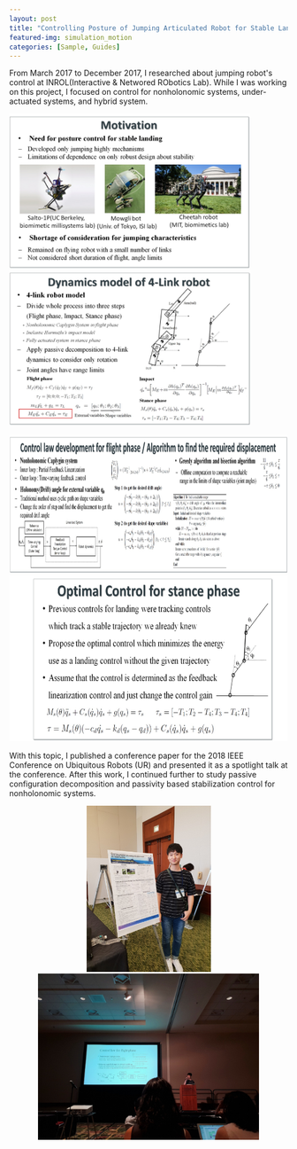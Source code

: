 ```yaml
---
layout: post
title: "Controlling Posture of Jumping Articulated Robot for Stable Landing"
featured-img: simulation_motion
categories: [Sample, Guides]
---
```


From March 2017 to December 2017, I researched about jumping robot's control at INROL(Interactive & Networed RObotics Lab). While I was working on this project, I focused on control for nonholonomic systems, under-actuated systems, and hybrid system. 
<!--
<p align="center">
  <img src="/assets/jumping/poster1.jpg" width="500" height="500">
</p>
<p align="center">
  <img src="/assets/jumping/poster2.jpg" height="300">
</p>
-->

<img src="/assets/jumping/poster1.jpg"  alt="poster1" height="280"> <img src="/assets/jumping/poster2.jpg" height="280">

<img src="/assets/jumping/poster3.jpg"  alt="poster3" height="250"> <img src="/assets/jumping/poster4.jpg" height="300">
<!--
![poster3](/assets/jumping/poster3.jpg =100x20)  ![poster4](/assets/jumping/poster4.jpg){: width="50" height="50"}
-->
With this topic, I published a conference paper for the 2018 IEEE Conference on Ubiquitous Robots (UR) and presented it as a spotlight talk at the conference. After this work, I continued further to study passive configuration decomposition and passivity based stabilization control for nonholonomic systems. 

<p align="center">
<img src="/assets/jumping/ur1.jpg" height="300"> <img src="/assets/jumping/ur2.jpg" height="300">
</p>
<!--
![ur1](/assets/jumping/ur1.jpg)  ![ur2](/assets/jumping/ur2.jpg)
-->
